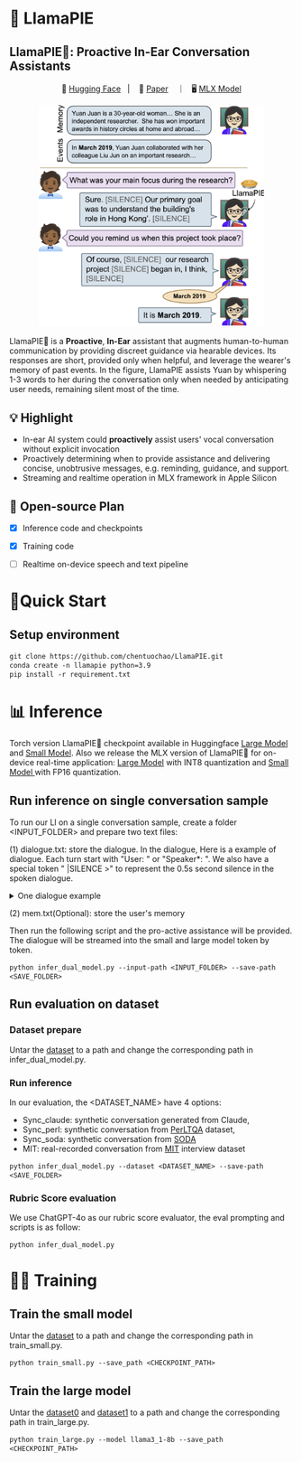 # 🥧 LlamaPIE
## LlamaPIE🥧: Proactive In-Ear  Conversation  Assistants

<p align="center">
        🤗 <a href="https://huggingface.co/tuochao/Llama-3.1-8B-Proactive-Big-Peft">Hugging Face</a>&nbsp&nbsp | &nbsp&nbsp 📑 <a href="https://arxiv.org/abs/xxx">Paper</a> &nbsp&nbsp ｜ &nbsp&nbsp🖥️ <a href="https://huggingface.co/tuochao/Llama-3.1-8B-Proactive-Gen-Positive-mlx-8bit">MLX Model</a>
</p>

<p align="center">
    <img src="img/llamapie.png" width="400"/>
<p>

LlamaPIE🥧 is a **Proactive**, **In-Ear** assistant that augments human-to-human communication by providing discreet guidance via hearable devices. Its responses are short, provided only when helpful, and leverage the wearer's memory of past events. In the figure, LlamaPIE assists Yuan by whispering 1-3 words to her during the conversation only when needed by anticipating user needs, remaining silent most of the time.

## 💡 Highlight
* In-ear AI system could **proactively** assist users' vocal conversation without explicit invocation
* Proactively determining when to provide assistance and delivering concise, unobtrusive messages, e.g. reminding, guidance, and support.
* Streaming and realtime operation in MLX framework in Apple Silicon

## 📑 Open-source Plan

- [x] Inference code and checkpoints
- [x] Training code
- [ ] Realtime on-device speech and text pipeline


# 🔧Quick Start
## Setup environment
```
git clone https://github.com/chentuochao/LlamaPIE.git
conda create -n llamapie python=3.9
pip install -r requirement.txt
```

# 📊 Inference

Torch version LlamaPIE🥧 checkpoint available in Huggingface <a href="https://huggingface.co/tuochao/Llama-3.1-8B-Proactive-Big-Peft">Large Model</a> and <a href="https://huggingface.co/tuochao/Llama-3.2-1B-Proactive-Small-Peft">Small Model</a>. Also we release the MLX version of LlamaPIE🥧 for on-device real-time application: <a href="https://huggingface.co/tuochao/Llama-3.1-8B-Proactive-Gen-Positive-mlx-8bit">Large Model</a> with INT8 quantization and <a href="tuochao/Llama-3.2-1B-Proactive-Classifier-Aug-mlx-fp16">Small Model </a> with FP16 quantization.

## Run inference on single conversation sample
To run our Ll on a single conversation sample, create a folder <INPUT_FOLDER> and prepare two text files:

(1) dialogue.txt: store the dialogue. In the dialogue, Here is a example of dialogue. Each turn start with "User: " or "Speaker*: ". We also have a special token " |SILENCE >" to represent the 0.5s second silence in the spoken dialogue.
<details>
<summary>One dialogue example</summary>

```
Speaker1:  So, how are you doing? User: I'm pretty good. |SILENCE > |SILENCE > Doing well. |SILENCE > |SILENCE > |SILENCE > Speaker1: So, please tell me about yourself. |SILENCE > |SILENCE > Okay. |SILENCE > |SILENCE > |SILENCE > User: So, I guess... Have you looked at my resume, or should I? Alright. So, I guess I'm a course 6-7 here at MIT, which is computational biology. So, it's a mix of computer science and biology. And actually, that's where my interests lie, in applying, like, algorithmic kind of software engineering to data sets, dealing with genomics and biology. |SILENCE > |SILENCE > Some of the activities to do outside of school include Camp Kesem, which is a summer camp that we run for completely free for kids whose parents have cancer, as well as Amphibious Achievement, which is a high school tutoring program for inner-city kids in Boston. |SILENCE > |SILENCE > |SILENCE > So, |SILENCE > |SILENCE > my interests kind of lie both in a little bit of the healthcare. I imagined I was going to be a doctor growing up, and then I came to MIT, and I'm like, well, I can do engineering and still apply a lot of these same things and help a lot more people. |SILENCE > |SILENCE > |SILENCE > |SILENCE > Speaker1: So, please tell me about a time you demonstrated leadership. |SILENCE > |SILENCE > Okay. |SILENCE > |SILENCE > User: One of the things that we have to do for Camp Kesem is fundraise all the money to |SILENCE > |SILENCE > run the camp, which is over $50,000. |SILENCE > |SILENCE > And so, one of the things that I individually spearhead every year is called the Camp Kesem SAE Data Auction, where actually my fraternity and I go out and solicit |SILENCE > |SILENCE > |SILENCE > donations in the form of gift cards to raise money for a data auction where we actually sell dates. And then we use this money, obviously, and we donate it to Camp Kesem. So, I spearhead the entire event, and I kind of organize it into committees and groups, and I send the people out and make sure everything |SILENCE > |SILENCE > goes according to plan. |SILENCE > |SILENCE > Speaker1: Tell me about a time when you were working on a team and faced with a challenge. How did you solve that problem? |SILENCE > |SILENCE > |SILENCE > |SILENCE > |SILENCE > |SILENCE > |SILENCE > |SILENCE > |SILENCE > User: I guess the easiest team project I just had was |SILENCE > |SILENCE > last semester, I worked on a 6.005 project, which is software architecture. |SILENCE > |SILENCE > And we were put in a group of three people, and it was the standard, you know, we signed the contract, everyone's supposed to work equally, but it ended up being by the end of it that someone didn't put their fair share of work in. |SILENCE > |SILENCE > |SILENCE > Essentially, we talked to them, we didn't really get it out, and we actually had to go to some of the TAs. We got a little bit... |SILENCE > |SILENCE > And that kind of pushed them forward. So, I mean, I guess what I'm showing is I'm not afraid to go to the right methods. Authority weren't cases where the situation presents itself. Speaker1: Oh, yes. |SILENCE > |SILENCE > |SILENCE > |SILENCE > |SILENCE > |SILENCE > Tell me about one of your weaknesses, and how you plan to overcome it. |SILENCE > |SILENCE > |SILENCE > |SILENCE > |SILENCE > User: Um... |SILENCE > |SILENCE > |SILENCE > I would say, for this job, I'm a little bit technically underprepared. |SILENCE > |SILENCE > |SILENCE > I've only taken the introductory software classes so far, as well as introductory bio classes. |SILENCE > |SILENCE > But I think, just from sheer interest and sheer effort, I'll be able to overcome these obstacles. |SILENCE > |SILENCE > |SILENCE > |SILENCE > |SILENCE > Speaker1: Now, why do you think we should hire you? |SILENCE > |SILENCE > |SILENCE > User: I'm very interested in the subject of computational biology, and I think that I'll be able to contribute a lot to this field. I've had a good amount of experience, and I think I'll be a solid intern. |SILENCE > |SILENCE > |SILENCE > |SILENCE > |SILENCE > Speaker1: Well, thank you.
```

</details>

(2) mem.txt(Optional): store the user's memory

Then run the following script and the pro-active assistance will be provided. The dialogue will be streamed into the small and large model token by token.
```
python infer_dual_model.py --input-path <INPUT_FOLDER> --save-path <SAVE_FOLDER>
```


## Run evaluation on dataset
### Dataset prepare
Untar the [dataset](https://drive.google.com/file/d/1TEquHZR8E53WLR-v09F1Do5UMQH5tjYZ/view?usp=share_link) to a path and change the corresponding path in infer_dual_model.py.

### Run inference
In our evaluation, the <DATASET_NAME> have 4 options: 
* Sync_claude: synthetic conversation generated from Claude,  
* Sync_perl: synthetic conversation from [PerLTQA](https://github.com/Elvin-Yiming-Du/PerLTQA) dataset, 
* Sync_soda: synthetic conversation from [SODA](https://huggingface.co/datasets/allenai/soda)
* MIT: real-recorded conversation from [MIT](https://roc-hci.com/past-projects/automated-prediction-of-job-interview-performances/) interview dataset
```
python infer_dual_model.py --dataset <DATASET_NAME> --save-path <SAVE_FOLDER>
```
### Rubric Score evaluation
We use ChatGPT-4o as our rubric score evaluator, the eval prompting and scripts is as follow:
```
python infer_dual_model.py
```

# 🏋️‍♂️ Training
## Train the small model
Untar the [dataset](https://drive.google.com/file/d/1TEquHZR8E53WLR-v09F1Do5UMQH5tjYZ/view?usp=share_link) to a path and change the corresponding path in train_small.py.

```
python train_small.py --save_path <CHECKPOINT_PATH>
```

## Train the large model
Untar the [dataset0](https://drive.google.com/file/d/1b20_MzkeOO3KXA6agY36VbyAhdO1rmU0/view?usp=share_link) and [dataset1](https://drive.google.com/file/d/1ChDTvrcBLngd4yNFc54oiQHwSwNdxsxu/view?usp=share_link)  to a path and change the corresponding path in train_large.py.

```
python train_large.py --model llama3_1-8b --save_path <CHECKPOINT_PATH>
```         